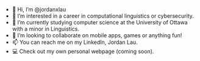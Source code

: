 - 👋 Hi, I’m @jordanxlau
- 👀 I’m interested in a career in computational linguistics or cybersecurity.
- 🌱 I’m currently studying computer science at the University of Ottawa with a minor in Linguistics.
- 💞️ I’m looking to collaborate on mobile apps, games or anything fun!
- 📫 You can reach me on my LinkedIn, Jordan Lau.
- 💻 Check out my own personal webpage (coming soon).

<!---
jordanxlau/jordanxlau is a ✨ special ✨ repository because its `README.md` (this file) appears on your GitHub profile.
You can click the Preview link to take a look at your changes.
--->
